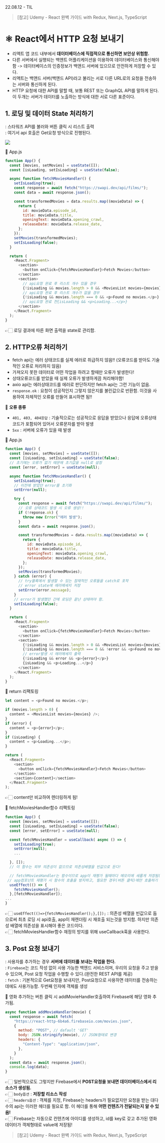 22.08.12 - TIL

> [참고] Udemy - React 완벽 가이드 with Redux, Next.js, TypeScript

# ⚛︎ React에서 HTTP 요청 보내기

- 리액트 앱 코드 내부에서 **데이터베이스에 직접적으로 통신하면 보안상 위험함.**
- 다른 서버에서 실행되는 백앤트 어플리케이션을 이용하여 데이터베이스와 통신해야 함 -> 데이터베이스의 인증정보가 백앤드 서버에 있으므로 안전하게 저장할 수 있다.
- 리액트는 백앤드 서버(백앤드 API)라고 불리는 서로 다른 URL로의 요청을 전송하는 서버와 통신하게 된다.
- HTTP 요청에 대한 API를 말할 때, 보통 REST 또는 GraphQL API를 말하게 된다. 이 두개는 서버가 데이터를 노출하는 방식에 대한 서로 다른 표준이다.

## 1. 로딩 및 데이터 State 처리하기

: 스타워즈 API를 불러와 버튼 클릭 시 리스트 출력  
: 여기서 api 호출은 Get요청 방식으로 진행된다.

![](https://velog.velcdn.com/images/zooyaho/post/92e4c52e-9a69-49f2-b76b-16f3b718af4b/image.png)

👾 App.js

```js
function App() {
  const [movies, setMovies] = useState([]);
  const [isLoading, setIsLoading] = useState(false);

  async function fetchMoviesHandler() {
    setIsLoading(true);
    const response = await fetch("https://swapi.dev/api/films/");
    const data = await response.json();

    const transformedMovies = data.results.map((movieData) => {
      return {
        id: movieData.episode_id,
        title: movieData.title,
        openingText: movieData.opening_crawl,
        releaseDate: movieData.release_date,
      };
    });
    setMovies(transformedMovies);
    setIsLoading(false);
  }

  return (
    <React.Fragment>
      <section>
        <button onClick={fetchMoviesHandler}>Fetch Movies</button>
      </section>
      <section>
        // api요청 완료 후 리스트 개수 있을 경우
        {!isLoading && movies.length > 0 && <MoviesList movies={movies} />}
        // api요청 완료 후 리스트 개수가 없을 경우
        {!isLoading && movies.length === 0 && <p>Found no movies.</p>}
        // api요청 완료 전{isLoading && <p>Loading...</p>}
      </section>
    </React.Fragment>
  );
}
```

👉🏻 로딩 결과에 따른 화면 출력을 state로 관리함.

## 2. HTTP오류 처리하기

- fetch api는 에러 상태코드를 실제 에러로 취급하지 않음!! (오류코드를 받아도 기술적인 오류로 처리하지 않음)
- 가져오지 못한 데이터로 어떤 작업을 하려고 할때만 오류가 발생한다!
- 상태오류코드를 받았을 때 실제 오류가 발생하게끔 처리해야함!
- axio api는 에러상태코드를 에러로 판단하지만 fetch api는 그런 기능이 없음.
- `response.ok` : 요청이 성공적인지 그렇지 않은지를 불린값으로 반환함. 이것을 사용하여 자체적인 오류를 만들어 표시하면 됨!!

🚨 **오류 종류**

- `401, 403, 404응답` : 기술적으로는 성공적으로 응답을 받았으나 응답에 오류상태 코드가 포함되어 있어서 오류문자를 받아 발생
- `5xx` : 서버에 오류가 있을 때 발생

👾 App.js

```js
function App() {
  const [movies, setMovies] = useState([]);
  const [isLoading, setIsLoading] = useState(false);
  // 초기에는 오류가 없기 때문에 초기값을 null로 설정
  const [error, setError] = useState(null);

  async function fetchMoviesHandler() {
    setIsLoading(true);
    // 이전에 받았던 error를 초기화
    setError(null);

    try {
      const response = await fetch("https://swapi.dev/api/films/");
      // 오류 상태코드 발생 시 오류 생성!!
      if (!reponse.ok) {
        throw new Error("에러 발생");
      }
      const data = await response.json();

      const transformedMovies = data.results.map((movieData) => {
        return {
          id: movieData.episode_id,
          title: movieData.title,
          openingText: movieData.opening_crawl,
          releaseDate: movieData.release_date,
        };
      });
      setMovies(transformedMovies);
    } catch (error) {
      // try블록에서 발생할 수 있는 잠재적인 오류들을 catch로 포착
      // error state에 에러메세지 저장
      setError(error.message);
    }
    // error가 발생했던 간에 로딩은 끝난 상태여야 함.
    setIsLoading(false);
  }

  return (
    <React.Fragment>
      <section>
        <button onClick={fetchMoviesHandler}>Fetch Movies</button>
      </section>
      <section>
        {!isLoading && movies.length > 0 && <MoviesList movies={movies} />}
        {!isLoading && movies.length === 0 && !error && <p>Found no movies.</p>}
        // error발생 시 에러메세지 출력
        {!isLoading && error && <p>{error}</p>}
        {isLoading && <p>Loading...</p>}
      </section>
    </React.Fragment>
  );
}
```

👾 return 리팩토링

```js
let content = <p>Found no movies.</p>;

if (movies.length > 0) {
  content = <MoviesList movies={movies} />;
}
if (error) {
  content = <p>{error}</p>;
}
if (isLoading) {
  content = <p>Loading...</p>;
}

return (
  <React.Fragment>
    <section>
      <button onClick={fetchMoviesHandler}>Fetch Movies</button>
    </section>
    <section>{content}</section>
  </React.Fragment>
);
```

👉🏻 content만 비교하여 렌더링하게 됨!

👾 fetchMoviesHandler함수 리팩토링

```js
function App() {
  const [movies, setMovies] = useState([]);
  const [isLoading, setIsLoading] = useState(false);
  const [error, setError] = useState(null);

  const fetchMoviesHandler = useCallback( async () => {
    setIsLoading(true);
    setError(null);
    ...

  }, []);
  // 이 함수는 외부 의존성이 없으므로 의존성배열을 빈값으로 둔다!

  // fetchMoviesHandler는 함수이므로 app이 재평가 될때마다 메모리에 새롭게 저장됨(무한루프) -> 함수 재정의 방지를 위해 useCallback훅을 사용한다.
 // app컴포넌트 재평가 시 함수의 호출을 방지하고, 필요한 경우(버튼 클릭)에만 호출하기 위함!
  useEffect(() => {
    fetchMoviesHandler();
  },[fetchMoviesHandler]);
...
}
```

👉🏻 `useEffect(()=>{fetchMoviesHandler();},[]);` : 의존성 배열을 빈값으로 둠으로써 최초 로딩 시 api호출, app이 재렌더링 시 재호출 되는것을 방지함. 하지만 의존성 배열에 의존성을 표시해야 좋은 코드이다.  
👉🏻 fetchMoviesHandler함수 재정의 방지를 위해 useCallback훅을 사용한다.

## 3. Post 요청 보내기

: 사용자를 추가하는 경우 **서버에 데이터를 보내는 작업을 한다.**  
: `Firebase`는 코드 작성 없이 사용 가능한 백엔드 서비스이며, 우리의 요청을 주고 받을 수 있으며, Post 요청 작업을 수행할 수 있다.(완전한 REST API를 제공)  
: `fetch` : 기본적으로 Get요청을 보내지만, Post요청으로 사용하면 데이터를 전송하는데에도 사용가능함. 두번째 인자에 객체를 생성

👾 영화 추가하는 버튼 클릭 시 addMovieHandler호출하여 Firebase에 해당 영화 추가됨.

```js
async function addMovieHandler(movie) {
  const response = await fetch(
    "https://react-http-6b4a6.firebaseio.com/movies.json",
    {
      method: "POST", // dafault 'GET'
      body: JSON.stringify(movie), // JSON형태로 변경
      headers: {
        "Content-Type": "application/json",
      },
    }
  );
  const data = await response.json();
  console.log(data);
}
```

👉🏻 일반적으로도 그렇지만 Firebase에서 **POST요청을 보내면 데이터베이스에서 리소스가 생성됨.**  
👉🏻 `body옵션` : **저장할 리소스 작성**  
👉🏻 `headers옵션` : 객체를 지정, Firebase는 headers가 필요없지만 요청을 받는 대다수의 api는 이러한 헤더를 필요로 함. 이 헤더를 통해 **어떤 컨텐츠가 전달되는지 알 수 있음!**  
👉🏻 Firebase는 자동으로 컨텐츠에 아이디를 생성하고, id를 key로 갖고 추가된 영화 데이터가 객체형태로 value에 저장됨!

> [참고] Udemy - React 완벽 가이드 with Redux, Next.js, TypeScript
